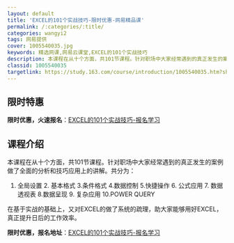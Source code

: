 ```yaml
---
layout: default
title: 'EXCEL的101个实战技巧-限时优惠-网易精品课'
permalink: /:categories/:title/
categories: wangyi2
tags: 网易提供
cover: 1005540035.jpg
keywords: 精选网课,网易云课堂,EXCEL的101个实战技巧
description: 本课程在从十个方面，共101节课程。针对职场中大家经常遇到的真正发生的案例做了全面的分析和技巧应用上的讲解。共分为：1.
classid: 1005540035
targetlink: https://study.163.com/course/introduction/1005540035.htm?share=1&shareId=1025206652&utm_campaign=share&utm_medium=iphoneShare&utm_source=&utm_u=1025206652
---
```


## 限时特惠

**限时优惠，火速报名**：[EXCEL的101个实战技巧-报名学习](https://study.163.com/course/introduction/1005540035.htm?share=1&shareId=1025206652&utm_campaign=share&utm_medium=iphoneShare&utm_source=&utm_u=1025206652)

## 课程介绍

本课程在从十个方面，共101节课程。针对职场中大家经常遇到的真正发生的案例做了全面的分析和技巧应用上的讲解。共分为：

1. 全局设置 2. 基本格式 3.条件格式 4.数据控制 5.快捷操作 6. 公式应用 7. 数据透视表 8.数据呈现 9. 复杂应用 10.POWER QUERY

在基于实战的基础上，又对EXCEL的做了系统的疏理，助大家能够用好EXCEL，真正提升日后的工作效率。

**限时优惠，报名地址**：[EXCEL的101个实战技巧-报名学习](https://study.163.com/course/introduction/1005540035.htm?share=1&shareId=1025206652&utm_campaign=share&utm_medium=iphoneShare&utm_source=&utm_u=1025206652)

